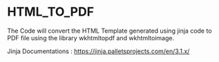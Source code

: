 # HTML_TO_PDF

The Code will convert the HTML Template generated using jinja code to PDF file using the library wkhtmltopdf and wkhtmltoimage.

Jinja Documentations : https://jinja.palletsprojects.com/en/3.1.x/
